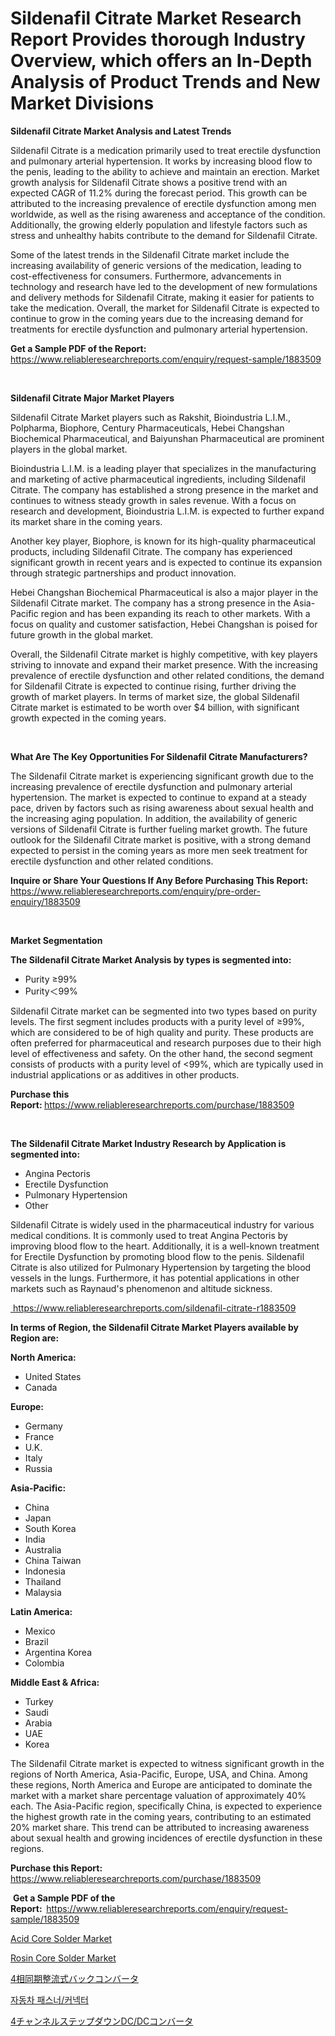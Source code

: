 <p><h1>Sildenafil Citrate Market Research Report Provides thorough Industry Overview, which offers an In-Depth Analysis of Product Trends and New Market Divisions</h1></p><p><strong>Sildenafil Citrate Market Analysis and Latest Trends</strong></p>
<p><p>Sildenafil Citrate is a medication primarily used to treat erectile dysfunction and pulmonary arterial hypertension. It works by increasing blood flow to the penis, leading to the ability to achieve and maintain an erection. Market growth analysis for Sildenafil Citrate shows a positive trend with an expected CAGR of 11.2% during the forecast period. This growth can be attributed to the increasing prevalence of erectile dysfunction among men worldwide, as well as the rising awareness and acceptance of the condition. Additionally, the growing elderly population and lifestyle factors such as stress and unhealthy habits contribute to the demand for Sildenafil Citrate.</p><p>Some of the latest trends in the Sildenafil Citrate market include the increasing availability of generic versions of the medication, leading to cost-effectiveness for consumers. Furthermore, advancements in technology and research have led to the development of new formulations and delivery methods for Sildenafil Citrate, making it easier for patients to take the medication. Overall, the market for Sildenafil Citrate is expected to continue to grow in the coming years due to the increasing demand for treatments for erectile dysfunction and pulmonary arterial hypertension.</p></p>
<p><strong>Get a Sample PDF of the Report:&nbsp;</strong> <a href="https://www.reliableresearchreports.com/enquiry/request-sample/1883509">https://www.reliableresearchreports.com/enquiry/request-sample/1883509</a></p>
<p>&nbsp;</p>
<p><strong>Sildenafil Citrate Major Market Players</strong></p>
<p><p>Sildenafil Citrate Market players such as Rakshit, Bioindustria L.I.M., Polpharma, Biophore, Century Pharmaceuticals, Hebei Changshan Biochemical Pharmaceutical, and Baiyunshan Pharmaceutical are prominent players in the global market.</p><p>Bioindustria L.I.M. is a leading player that specializes in the manufacturing and marketing of active pharmaceutical ingredients, including Sildenafil Citrate. The company has established a strong presence in the market and continues to witness steady growth in sales revenue. With a focus on research and development, Bioindustria L.I.M. is expected to further expand its market share in the coming years.</p><p>Another key player, Biophore, is known for its high-quality pharmaceutical products, including Sildenafil Citrate. The company has experienced significant growth in recent years and is expected to continue its expansion through strategic partnerships and product innovation.</p><p>Hebei Changshan Biochemical Pharmaceutical is also a major player in the Sildenafil Citrate market. The company has a strong presence in the Asia-Pacific region and has been expanding its reach to other markets. With a focus on quality and customer satisfaction, Hebei Changshan is poised for future growth in the global market.</p><p>Overall, the Sildenafil Citrate market is highly competitive, with key players striving to innovate and expand their market presence. With the increasing prevalence of erectile dysfunction and other related conditions, the demand for Sildenafil Citrate is expected to continue rising, further driving the growth of market players. In terms of market size, the global Sildenafil Citrate market is estimated to be worth over $4 billion, with significant growth expected in the coming years.</p></p>
<p>&nbsp;</p>
<p><strong>What Are The Key Opportunities For Sildenafil Citrate Manufacturers?</strong></p>
<p><p>The Sildenafil Citrate market is experiencing significant growth due to the increasing prevalence of erectile dysfunction and pulmonary arterial hypertension. The market is expected to continue to expand at a steady pace, driven by factors such as rising awareness about sexual health and the increasing aging population. In addition, the availability of generic versions of Sildenafil Citrate is further fueling market growth. The future outlook for the Sildenafil Citrate market is positive, with a strong demand expected to persist in the coming years as more men seek treatment for erectile dysfunction and other related conditions.</p></p>
<p><strong>Inquire or Share Your Questions If Any Before Purchasing This Report:</strong> <a href="https://www.reliableresearchreports.com/enquiry/pre-order-enquiry/1883509">https://www.reliableresearchreports.com/enquiry/pre-order-enquiry/1883509</a></p>
<p>&nbsp;</p>
<p><strong>Market Segmentation</strong></p>
<p><strong>The Sildenafil Citrate Market Analysis by types is segmented into:</strong></p>
<p><ul><li>Purity ≥99%</li><li>Purity＜99%</li></ul></p>
<p><p>Sildenafil Citrate market can be segmented into two types based on purity levels. The first segment includes products with a purity level of ≥99%, which are considered to be of high quality and purity. These products are often preferred for pharmaceutical and research purposes due to their high level of effectiveness and safety. On the other hand, the second segment consists of products with a purity level of <99%, which are typically used in industrial applications or as additives in other products.</p></p>
<p><strong>Purchase this Report:&nbsp;</strong><a href="https://www.reliableresearchreports.com/purchase/1883509">https://www.reliableresearchreports.com/purchase/1883509</a></p>
<p>&nbsp;</p>
<p><strong>The Sildenafil Citrate Market Industry Research by Application is segmented into:</strong></p>
<p><ul><li>Angina Pectoris</li><li>Erectile Dysfunction</li><li>Pulmonary Hypertension</li><li>Other</li></ul></p>
<p><p>Sildenafil Citrate is widely used in the pharmaceutical industry for various medical conditions. It is commonly used to treat Angina Pectoris by improving blood flow to the heart. Additionally, it is a well-known treatment for Erectile Dysfunction by promoting blood flow to the penis. Sildenafil Citrate is also utilized for Pulmonary Hypertension by targeting the blood vessels in the lungs. Furthermore, it has potential applications in other markets such as Raynaud's phenomenon and altitude sickness.</p></p>
<p><a href="https://www.reliableresearchreports.com/sildenafil-citrate-r1883509">&nbsp;https://www.reliableresearchreports.com/sildenafil-citrate-r1883509</a></p>
<p><strong>In terms of Region, the Sildenafil Citrate Market Players available by Region are:</strong></p>
<p>
    <p> <strong> North America: </strong>
        <ul>
            <li>United States</li>
            <li>Canada</li>
        </ul>
        </p> 
    <p> <strong> Europe: </strong>
        <ul>
            <li>Germany</li>
            <li>France</li>
            <li>U.K.</li>
            <li>Italy</li>
            <li>Russia</li>
        </ul>
        </p> 
    <p> <strong> Asia-Pacific: </strong>
        <ul>
            <li>China</li>
            <li>Japan</li>
            <li>South Korea</li>
            <li>India</li>
            <li>Australia</li>
            <li>China Taiwan</li>
            <li>Indonesia</li>
            <li>Thailand</li>
            <li>Malaysia</li>
        </ul>
        </p> 
    <p> <strong> Latin America: </strong>
        <ul>
            <li>Mexico</li>
            <li>Brazil</li>
            <li>Argentina Korea</li>
            <li>Colombia</li>
        </ul>
        </p> 
    <p> <strong> Middle East & Africa: </strong>
        <ul>
            <li>Turkey</li>
            <li>Saudi</li>
            <li>Arabia</li>
            <li>UAE</li>
            <li>Korea</li>
        </ul>
    </p>
    </p>
<p><p>The Sildenafil Citrate market is expected to witness significant growth in the regions of North America, Asia-Pacific, Europe, USA, and China. Among these regions, North America and Europe are anticipated to dominate the market with a market share percentage valuation of approximately 40% each. The Asia-Pacific region, specifically China, is expected to experience the highest growth rate in the coming years, contributing to an estimated 20% market share. This trend can be attributed to increasing awareness about sexual health and growing incidences of erectile dysfunction in these regions.</p></p>
<p><strong>Purchase this Report: </strong><a href="https://www.reliableresearchreports.com/purchase/1883509">https://www.reliableresearchreports.com/purchase/1883509</a></p>
<p>&nbsp;<strong>Get a Sample PDF of the Report:&nbsp;&nbsp;</strong><a href="https://www.reliableresearchreports.com/enquiry/request-sample/1883509">https://www.reliableresearchreports.com/enquiry/request-sample/1883509</a></p>
<p><strong></strong></p>
<p><p><a href="https://github.com/gracielawharr/Market-Research-Report-List-1/blob/main/acid-core-solder-market.md">Acid Core Solder Market</a></p><p><a href="https://github.com/JennyferFeil2023/Market-Research-Report-List-1/blob/main/rosin-core-solder-market.md">Rosin Core Solder Market</a></p><p><a href="https://medium.com/@dominicalsop1/%E3%82%AF%E3%82%A2%E3%83%83%E3%83%89%E3%83%95%E3%82%A7%E3%83%BC%E3%82%BA%E5%90%8C%E6%9C%9F%E9%99%8D%E5%9C%A7%E3%82%B3%E3%83%B3%E3%83%90%E3%83%BC%E3%82%BF%E3%83%BC%E5%B8%82%E5%A0%B4%E3%81%AE%E6%96%B0%E8%88%88%E3%83%88%E3%83%AC%E3%83%B3%E3%83%89%E3%81%A82024%E5%B9%B4%E3%81%8B%E3%82%892031%E5%B9%B4%E3%81%BE%E3%81%A7%E3%81%AE%E5%B0%86%E6%9D%A5%E5%B1%95%E6%9C%9B-52652b6bb42d">4相同期整流式バックコンバータ</a></p><p><a href="https://github.com/vsoq0zknh59/Market-Research-Report-List-2/blob/main/3740897140458.md">자동차 패스너/커넥터</a></p><p><a href="https://medium.com/@dominicalsop1/%E3%82%B0%E3%83%AD%E3%83%BC%E3%83%90%E3%83%AB%E3%81%AA%E3%83%95%E3%82%A9%E3%83%BC%E3%83%81%E3%83%A3%E3%83%B3%E3%83%8D%E3%83%AB-%E3%82%B9%E3%83%86%E3%83%83%E3%83%97%E3%83%80%E3%82%A6%E3%83%B3dc-dc%E3%82%B3%E3%83%B3%E3%83%90%E3%83%BC%E3%82%BF%E3%83%BC%E5%B8%82%E5%A0%B4%E3%81%AE%E7%8F%BE%E7%8A%B6-2024%E5%B9%B4-2031%E5%B9%B4-%E3%81%A8%E5%9C%B0%E5%9F%9F-%E8%A3%BD%E5%93%81-%E6%9C%80%E7%B5%82%E7%94%A8%E9%80%94%E5%88%A5%E3%81%AE%E4%BA%88%E6%B8%AC-88354f52b1f8">4チャンネルステップダウンDC/DCコンバータ</a></p></p>